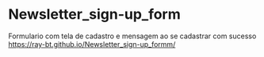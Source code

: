 # Newsletter_sign-up_form
 Formulario com tela de cadastro e mensagem ao se cadastrar com sucesso
https://ray-bt.github.io/Newsletter_sign-up_formm/
